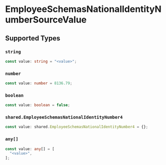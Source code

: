 # EmployeeSchemasNationalIdentityNumberSourceValue


## Supported Types

### `string`

```typescript
const value: string = "<value>";
```

### `number`

```typescript
const value: number = 8136.79;
```

### `boolean`

```typescript
const value: boolean = false;
```

### `shared.EmployeeSchemasNationalIdentityNumber4`

```typescript
const value: shared.EmployeeSchemasNationalIdentityNumber4 = {};
```

### `any[]`

```typescript
const value: any[] = [
  "<value>",
];
```


